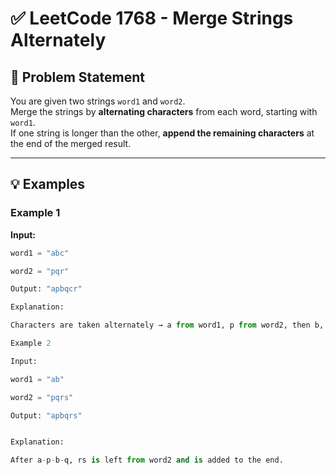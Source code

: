 # ✅ LeetCode 1768 - Merge Strings Alternately

## 📝 Problem Statement

You are given two strings `word1` and `word2`.  
Merge the strings by **alternating characters** from each word, starting with `word1`.  
If one string is longer than the other, **append the remaining characters** at the end of the merged result.

---

## 💡 Examples

### Example 1

**Input:**
```python
word1 = "abc"

word2 = "pqr"

Output: "apbqcr"

Explanation:

Characters are taken alternately → a from word1, p from word2, then b, q, then c, r.

Example 2

Input:

word1 = "ab"

word2 = "pqrs"

Output: "apbqrs"


Explanation:

After a-p-b-q, rs is left from word2 and is added to the end.